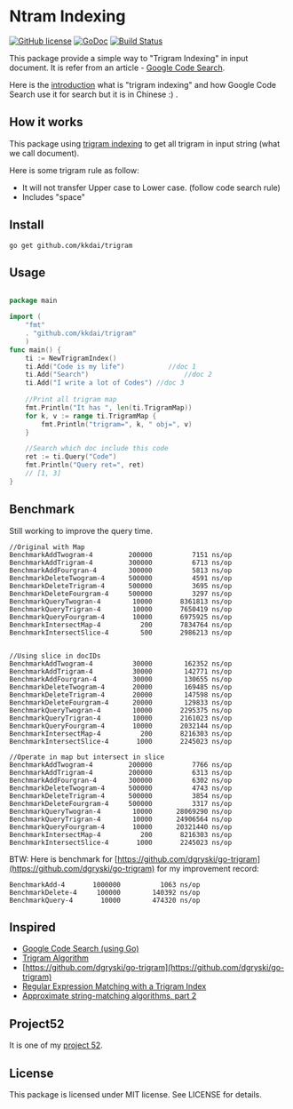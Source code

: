 Ntram Indexing
==================

[![GitHub license](https://img.shields.io/badge/license-MIT-blue.svg)](https://raw.githubusercontent.com/kkdai/ntram/master/LICENSE)  [![GoDoc](https://godoc.org/github.com/kkdai/ntram?status.svg)](https://godoc.org/github.com/kkdai/ntram)  [![Build Status](https://travis-ci.org/kkdai/ntram.svg?branch=master)](https://travis-ci.org/kkdai/ntram)


This package provide a simple way to "Trigram Indexing" in input document. It is refer from an article - [Google Code Search](https://github.com/google/codesearch).

Here is the [introduction](http://www.evanlin.com/trigram-study-note/) what is "trigram indexing" and how Google Code Search use it for search but it is in Chinese :) .


How it works
---------------

This package using [trigram indexing](https://swtch.com/~rsc/regexp/regexp4.html) to get all trigram in input string (what we call document).

Here is some trigram rule as follow:

- It will not transfer Upper case	 to Lower case. (follow code search rule)
- Includes "space"

 
Install
---------------
`go get github.com/kkdai/trigram`


Usage
---------------

```go

package main

import (
	"fmt"
	. "github.com/kkdai/trigram"
	)
func main() {	
	ti := NewTrigramIndex()
	ti.Add("Code is my life")			//doc 1
	ti.Add("Search")						//doc 2
	ti.Add("I write a lot of Codes") //doc 3
	
	//Print all trigram map 
	fmt.Println("It has ", len(ti.TrigramMap))
	for k, v := range ti.TrigramMap {
		fmt.Println("trigram=", k, " obj=", v)
	}

	//Search which doc include this code
	ret := ti.Query("Code")
	fmt.Println("Query ret=", ret)
	// [1, 3]
}
```


Benchmark
---------------

Still working to improve the query time.

```
//Original with Map
BenchmarkAddTwogram-4    	  200000	      7151 ns/op
BenchmarkAddTrigram-4    	  300000	      6713 ns/op
BenchmarkAddFourgran-4   	  300000	      5813 ns/op
BenchmarkDeleteTwogram-4 	  500000	      4591 ns/op
BenchmarkDeleteTrigram-4 	  500000	      3695 ns/op
BenchmarkDeleteFourgram-4	  500000	      3297 ns/op
BenchmarkQueryTwogran-4  	   10000	   8361813 ns/op
BenchmarkQueryTrigran-4  	   10000	   7650419 ns/op
BenchmarkQueryFourgram-4 	   10000	   6975925 ns/op
BenchmarkIntersectMap-4  	     200	   7834764 ns/op
BenchmarkIntersectSlice-4	     500	   2986213 ns/op


//Using slice in docIDs
BenchmarkAddTwogram-4    	   30000	    162352 ns/op
BenchmarkAddTrigram-4    	   30000	    142771 ns/op
BenchmarkAddFourgran-4   	   30000	    130655 ns/op
BenchmarkDeleteTwogram-4 	   20000	    169485 ns/op
BenchmarkDeleteTrigram-4 	   20000	    147598 ns/op
BenchmarkDeleteFourgram-4	   20000	    129833 ns/op
BenchmarkQueryTwogran-4  	   10000	   2295375 ns/op
BenchmarkQueryTrigran-4  	   10000	   2161023 ns/op
BenchmarkQueryFourgram-4 	   10000	   2032144 ns/op
BenchmarkIntersectMap-4  	     200	   8216303 ns/op
BenchmarkIntersectSlice-4	    1000	   2245023 ns/op

//Operate in map but intersect in slice
BenchmarkAddTwogram-4    	  200000	      7766 ns/op
BenchmarkAddTrigram-4    	  200000	      6313 ns/op
BenchmarkAddFourgran-4   	  300000	      6302 ns/op
BenchmarkDeleteTwogram-4 	  500000	      4743 ns/op
BenchmarkDeleteTrigram-4 	  500000	      3854 ns/op
BenchmarkDeleteFourgram-4	  500000	      3317 ns/op
BenchmarkQueryTwogran-4  	   10000	  28069290 ns/op
BenchmarkQueryTrigran-4  	   10000	  24906564 ns/op
BenchmarkQueryFourgram-4 	   10000	  20321440 ns/op
BenchmarkIntersectMap-4  	     200	   8216303 ns/op
BenchmarkIntersectSlice-4	    1000	   2245023 ns/op

```

BTW: Here is benchmark for [https://github.com/dgryski/go-trigram](https://github.com/dgryski/go-trigram) for my improvement record:



```
BenchmarkAdd-4       1000000          1063 ns/op
BenchmarkDelete-4     100000        140392 ns/op
BenchmarkQuery-4       10000        474320 ns/op
```

Inspired
---------------

- [Google Code Search (using Go)](https://github.com/google/codesearch)
- [Trigram Algorithm](http://ii.nlm.nih.gov/MTI/Details/trigram.shtml)
- [https://github.com/dgryski/go-trigram](https://github.com/dgryski/go-trigram)
- [Regular Expression Matching with a Trigram Index](https://swtch.com/~rsc/regexp/regexp4.html)
- [Approximate string-matching algorithms, part 2](http://www.morfoedro.it/doc.php?n=223&lang=en#SimilarityMetric)

Project52
---------------

It is one of my [project 52](https://github.com/kkdai/project52).


License
---------------

This package is licensed under MIT license. See LICENSE for details.

